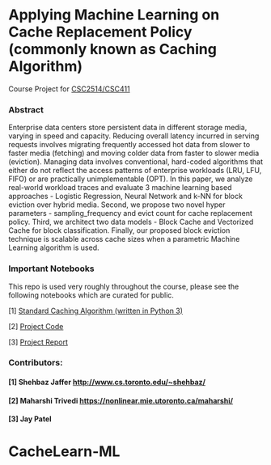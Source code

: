 # Applying Machine Learning on Cache Replacement Policy (commonly known as Caching Algorithm)

Course Project for [CSC2514/CSC411](https://www.cs.toronto.edu/~rgrosse/courses/csc411_f18/ "Course Website")

### Abstract

Enterprise data centers store persistent data in different storage media, varying in speed and capacity. Reducing overall latency incurred in serving requests involves migrating frequently accessed hot data from slower to faster media (fetching) and moving colder data from faster to slower media (eviction). Managing data involves conventional, hard-coded algorithms that either do not reflect the access patterns of enterprise workloads (LRU, LFU, FIFO) or are practically unimplementable (OPT). In this paper, we analyze real-world workload traces and evaluate 3 machine learning based approaches - Logistic Regression, Neural Network and k-NN for block eviction over hybrid media. Second, we propose two novel hyper parameters - sampling_frequency and evict count for cache replacement policy. Third, we architect two data models - Block Cache and Vectorized Cache for block classification. Finally, our proposed block eviction technique is scalable across cache sizes when a parametric Machine Learning algorithm is used.

### Important Notebooks

This repo is used very roughly throughout the course, please see the following notebooks which are curated for public.

[1] [Standard Caching Algorithm (written in Python 3)](https://github.com/jay2jaykp/Machine-Learning-on-Cache-Replacement-Policy/blob/master/Standard%20Caching%20Algorithms.ipynb)

[2] [Project Code](https://github.com/jay2jaykp/Machine-Learning-on-Cache-Replacement-Policy/blob/master/Towards%20ML%20based%20Cache%20Management.ipynb)

[3] [Project Report](https://www.overleaf.com/read/jsjcnwrvxdpr)

### Contributors:

#### [1] Shehbaz Jaffer <http://www.cs.toronto.edu/~shehbaz/>
#### [2] Maharshi Trivedi <https://nonlinear.mie.utoronto.ca/maharshi/>
#### [3] Jay Patel
# CacheLearn-ML
